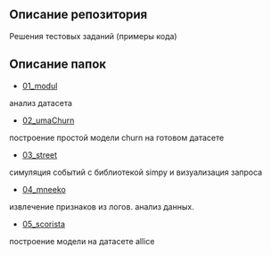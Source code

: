 ## Описание репозитория


Решения тестовых заданий (примеры кода)

## Описание папок

- [01_modul](https://github.com/alexvarn/examples/tree/master/01_modul)

анализ датасета
- [02_umaChurn](https://github.com/alexvarn/examples/tree/master/02_umaChurn)

построение простой модели churn на готовом датасете
- [03_street](https://github.com/alexvarn/examples/tree/master/03_street)

симуляция событий с библиотекой simpy и визуализация запроса
- [04_mneeko](https://github.com/alexvarn/examples/tree/master/04_mneeko)

извлечение признаков из логов. анализ данных.
- [05_scorista](https://github.com/alexvarn/examples/tree/master/05_scorista)

построение модели на датасете allice 


```python

```
